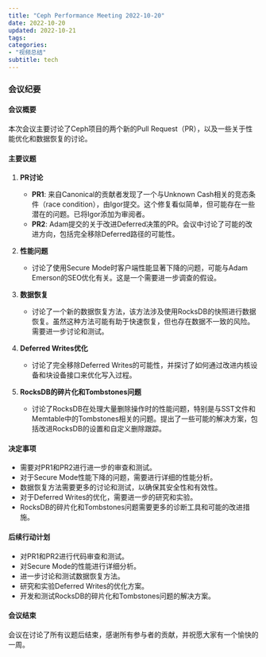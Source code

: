 ```yaml
---
title: "Ceph Performance Meeting 2022-10-20"
date: 2022-10-20
updated: 2022-10-21
tags:
categories:
- "视频总结"
subtitle: tech
---
```



### 会议纪要

#### 会议概要
本次会议主要讨论了Ceph项目的两个新的Pull Request（PR），以及一些关于性能优化和数据恢复的讨论。

#### 主要议题
1. **PR讨论**
   - **PR1**: 来自Canonical的贡献者发现了一个与Unknown Cash相关的竞态条件（race condition），由Igor提交。这个修复看似简单，但可能存在一些潜在的问题。已将Igor添加为审阅者。
   - **PR2**: Adam提交的关于改进Deferred决策的PR。会议中讨论了可能的改进方向，包括完全移除Deferred路径的可能性。

2. **性能问题**
   - 讨论了使用Secure Mode时客户端性能显著下降的问题，可能与Adam Emerson的SEO优化有关。这是一个需要进一步调查的假设。

3. **数据恢复**
   - 讨论了一个新的数据恢复方法，该方法涉及使用RocksDB的快照进行数据恢复。虽然这种方法可能有助于快速恢复，但也存在数据不一致的风险。需要进一步讨论和测试。

4. **Deferred Writes优化**
   - 讨论了完全移除Deferred Writes的可能性，并探讨了如何通过改进内核设备和块设备接口来优化写入过程。

5. **RocksDB的碎片化和Tombstones问题**
   - 讨论了RocksDB在处理大量删除操作时的性能问题，特别是与SST文件和Memtable中的Tombstones相关的问题。提出了一些可能的解决方案，包括改进RocksDB的设置和自定义删除跟踪。

#### 决定事项
- 需要对PR1和PR2进行进一步的审查和测试。
- 对于Secure Mode性能下降的问题，需要进行详细的性能分析。
- 数据恢复方法需要更多的讨论和测试，以确保其安全性和有效性。
- 对于Deferred Writes的优化，需要进一步的研究和实验。
- RocksDB的碎片化和Tombstones问题需要更多的诊断工具和可能的改进措施。

#### 后续行动计划
- 对PR1和PR2进行代码审查和测试。
- 对Secure Mode的性能进行详细分析。
- 进一步讨论和测试数据恢复方法。
- 研究和实验Deferred Writes的优化方案。
- 开发和测试RocksDB的碎片化和Tombstones问题的解决方案。

#### 会议结束
会议在讨论了所有议题后结束，感谢所有参与者的贡献，并祝愿大家有一个愉快的一周。
